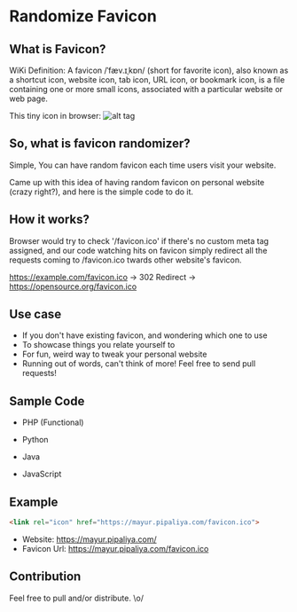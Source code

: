 # Randomize Favicon

## What is Favicon?

WiKi Definition: A favicon /ˈfæv.ɪˌkɒn/ (short for favorite icon), also known as a shortcut icon, website icon, tab icon, URL icon, or bookmark icon, is a file containing one or more small icons, associated with a particular website or web page.

This tiny icon in browser: ![alt tag](https://upload.wikimedia.org/wikipedia/commons/thumb/1/1d/Wikipedia_favicon_in_Firefox_on_KDE.png/250px-Wikipedia_favicon_in_Firefox_on_KDE.png)

## So, what is favicon randomizer?

Simple, You can have random favicon each time users visit your website.

Came up with this idea of having random favicon on personal website (crazy right?), and here is the simple code to do it.


## How it works?

Browser would try to check '/favicon.ico' if there's no custom meta tag assigned, and our code watching hits on favicon  simply redirect all the requests coming to /favicon.ico twards other website's favicon.

https://example.com/favicon.ico -> 302 Redirect -> https://opensource.org/favicon.ico

## Use case

* If you don't have existing favicon, and wondering which one to use
* To showcase things you relate yourself to
* For fun, weird way to tweak your personal website
* Running out of words, can't think of more! Feel free to send pull requests!

## Sample Code

* PHP (Functional)

* Python

* Java

* JavaScript


## Example


```html
<link rel="icon" href="https://mayur.pipaliya.com/favicon.ico">
```

* Website: https://mayur.pipaliya.com/
* Favicon Url: https://mayur.pipaliya.com/favicon.ico


## Contribution

Feel free to pull and/or distribute. \o/


